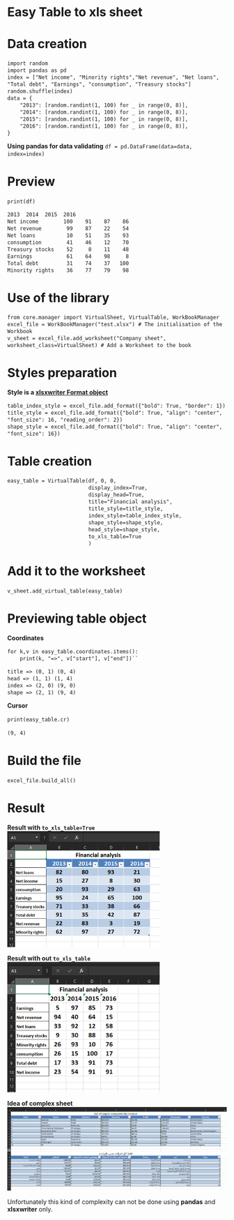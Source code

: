 # Easy Table to xls sheet

# Data creation
```
import random 
import pandas as pd
index = ["Net income", "Minority rights","Net revenue", "Net loans", "Total debt", "Earnings", "consumption", "Treasury stocks"]
random.shuffle(index)
data = {
    "2013": [random.randint(1, 100) for _ in range(0, 8)],
    "2014": [random.randint(1, 100) for _ in range(0, 8)],
    "2015": [random.randint(1, 100) for _ in range(0, 8)],
    "2016": [random.randint(1, 100) for _ in range(0, 8)],
}
```

**Using pandas for data validating**
`df = pd.DataFrame(data=data, index=index)`

# Preview
`print(df)`
```
2013  2014  2015  2016
Net income        100    91    87    86
Net revenue        99    87    22    54
Net loans          10    51    35    93
consumption        41    46    12    70
Treasury stocks    52     8    11    48
Earnings           61    64    98     8
Total debt         31    74    37   100
Minority rights    36    77    79    98
```
# Use of the library

```
from core.manager import VirtualSheet, VirtualTable, WorkBookManager
excel_file = WorkBookManager("test.xlsx") # The initialisation of the Workbook 
v_sheet = excel_file.add_worksheet("Company sheet", worksheet_class=VirtualSheet) # Add a Worksheet to the book
```
# Styles preparation
**Style is a <a href="https://xlsxwriter.readthedocs.io/format.html"> xlsxwriter Format object </a>**
```
table_index_style = excel_file.add_format({"bold": True, "border": 1})
title_style = excel_file.add_format({"bold": True, "align": "center", "font_size": 16, "reading_order": 2})
shape_style = excel_file.add_format({"bold": True, "align": "center", "font_size": 16})
```
# Table creation
```
easy_table = VirtualTable(df, 0, 0,
                          display_index=True,
                          display_head=True,
                          title="Financial analysis",
                          title_style=title_style,
                          index_style=table_index_style,
                          shape_style=shape_style,
                          head_style=shape_style,
                          to_xls_table=True
                          )
```
# Add it to the worksheet
`v_sheet.add_virtual_table(easy_table)`

# Previewing table object
**Coordinates**<br>
```
for k,v in easy_table.coordinates.items():
    print(k, "=>", v["start"], v["end"])``
``` 
```
title => (0, 1) (0, 4)
head => (1, 1) (1, 4)
index => (2, 0) (9, 0)
shape => (2, 1) (9, 4)
```
**Cursor**

`print(easy_table.cr)`

`(9, 4)`

# Build the file
`
excel_file.build_all()
`
# Result
**Result with `to_xls_table=True`** <br>
<img src="https://github.com/bguernouti/easy_table_to_excel/blob/master/to_xls_table.png" width="350" alt="to_xls_table enabled" />

**Result with out `to_xls_table`**<br>
<img src="https://github.com/bguernouti/easy_table_to_excel/blob/master/simple.png" width="350" alt="to_xls_table disabled" />

**Idea of complex sheet**<br>
<img src="https://github.com/bguernouti/easy_table_to_excel/blob/master/complex.png" alt="to_xls_table disabled" />

Unfortunately this kind of complexity can not be done using **pandas** and **xlsxwriter** only.

